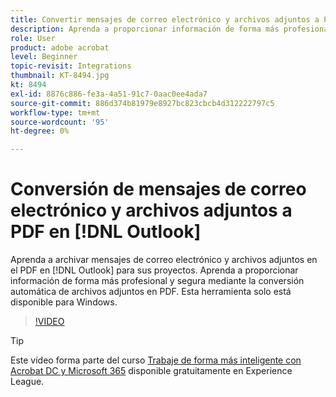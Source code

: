 ```yaml
---
title: Convertir mensajes de correo electrónico y archivos adjuntos a PDF en [!DNL Outlook]
description: Aprenda a proporcionar información de forma más profesional y segura dentro de [!DNL Outlook]
role: User
product: adobe acrobat
level: Beginner
topic-revisit: Integrations
thumbnail: KT-8494.jpg
kt: 8494
exl-id: 8876c886-fe3a-4a51-91c7-0aac0ee4ada7
source-git-commit: 886d374b81979e8927bc823cbcb4d312222797c5
workflow-type: tm+mt
source-wordcount: '95'
ht-degree: 0%

---
```


# Conversión de mensajes de correo electrónico y archivos adjuntos a PDF en [!DNL Outlook]

Aprenda a archivar mensajes de correo electrónico y archivos adjuntos en el PDF en [!DNL Outlook] para sus proyectos. Aprenda a proporcionar información de forma más profesional y segura mediante la conversión automática de archivos adjuntos en PDF. Esta herramienta solo está disponible para Windows.

>[!VIDEO](https://video.tv.adobe.com/v/336859?hidetitle=true)

>[!TIP]
>
>Este vídeo forma parte del curso [Trabaje de forma más inteligente con Acrobat DC y Microsoft 365](https://experienceleague.adobe.com/?recommended=Acrobat-U-1-2021.microsoft365) disponible gratuitamente en Experience League.
